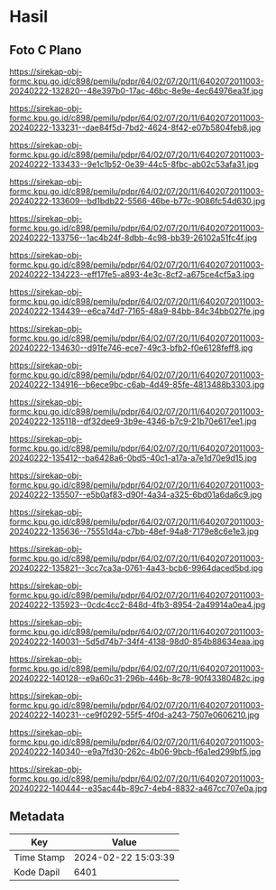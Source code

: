 # Hasil

## Foto C Plano

https://sirekap-obj-formc.kpu.go.id/c898/pemilu/pdpr/64/02/07/20/11/6402072011003-20240222-132820--48e397b0-17ac-46bc-8e9e-4ec64976ea3f.jpg

https://sirekap-obj-formc.kpu.go.id/c898/pemilu/pdpr/64/02/07/20/11/6402072011003-20240222-133231--dae84f5d-7bd2-4624-8f42-e07b5804feb8.jpg

https://sirekap-obj-formc.kpu.go.id/c898/pemilu/pdpr/64/02/07/20/11/6402072011003-20240222-133433--9e1c1b52-0e39-44c5-8fbc-ab02c53afa31.jpg

https://sirekap-obj-formc.kpu.go.id/c898/pemilu/pdpr/64/02/07/20/11/6402072011003-20240222-133609--bd1bdb22-5566-46be-b77c-9086fc54d630.jpg

https://sirekap-obj-formc.kpu.go.id/c898/pemilu/pdpr/64/02/07/20/11/6402072011003-20240222-133756--1ac4b24f-8dbb-4c98-bb39-26102a51fc4f.jpg

https://sirekap-obj-formc.kpu.go.id/c898/pemilu/pdpr/64/02/07/20/11/6402072011003-20240222-134223--eff17fe5-a893-4e3c-8cf2-a675ce4cf5a3.jpg

https://sirekap-obj-formc.kpu.go.id/c898/pemilu/pdpr/64/02/07/20/11/6402072011003-20240222-134439--e6ca74d7-7165-48a9-84bb-84c34bb027fe.jpg

https://sirekap-obj-formc.kpu.go.id/c898/pemilu/pdpr/64/02/07/20/11/6402072011003-20240222-134630--d91fe746-ece7-49c3-bfb2-f0e6128feff8.jpg

https://sirekap-obj-formc.kpu.go.id/c898/pemilu/pdpr/64/02/07/20/11/6402072011003-20240222-134916--b6ece9bc-c6ab-4d49-85fe-4813488b3303.jpg

https://sirekap-obj-formc.kpu.go.id/c898/pemilu/pdpr/64/02/07/20/11/6402072011003-20240222-135118--df32dee9-3b9e-4346-b7c9-21b70e617ee1.jpg

https://sirekap-obj-formc.kpu.go.id/c898/pemilu/pdpr/64/02/07/20/11/6402072011003-20240222-135412--ba6428a6-0bd5-40c1-a17a-a7e1d70e9d15.jpg

https://sirekap-obj-formc.kpu.go.id/c898/pemilu/pdpr/64/02/07/20/11/6402072011003-20240222-135507--e5b0af83-d90f-4a34-a325-6bd01a6da6c9.jpg

https://sirekap-obj-formc.kpu.go.id/c898/pemilu/pdpr/64/02/07/20/11/6402072011003-20240222-135636--75551d4a-c7bb-48ef-94a8-7179e8c6e1e3.jpg

https://sirekap-obj-formc.kpu.go.id/c898/pemilu/pdpr/64/02/07/20/11/6402072011003-20240222-135821--3cc7ca3a-0761-4a43-bcb6-9964daced5bd.jpg

https://sirekap-obj-formc.kpu.go.id/c898/pemilu/pdpr/64/02/07/20/11/6402072011003-20240222-135923--0cdc4cc2-848d-4fb3-8954-2a49914a0ea4.jpg

https://sirekap-obj-formc.kpu.go.id/c898/pemilu/pdpr/64/02/07/20/11/6402072011003-20240222-140031--5d5d74b7-34f4-4138-98d0-854b88634eaa.jpg

https://sirekap-obj-formc.kpu.go.id/c898/pemilu/pdpr/64/02/07/20/11/6402072011003-20240222-140128--e9a60c31-296b-446b-8c78-90f43380482c.jpg

https://sirekap-obj-formc.kpu.go.id/c898/pemilu/pdpr/64/02/07/20/11/6402072011003-20240222-140231--ce9f0292-55f5-4f0d-a243-7507e0606210.jpg

https://sirekap-obj-formc.kpu.go.id/c898/pemilu/pdpr/64/02/07/20/11/6402072011003-20240222-140340--e9a7fd30-262c-4b06-9bcb-f6a1ed299bf5.jpg

https://sirekap-obj-formc.kpu.go.id/c898/pemilu/pdpr/64/02/07/20/11/6402072011003-20240222-140444--e35ac44b-89c7-4eb4-8832-a467cc707e0a.jpg


## Metadata

| Key        | Value               |
| ---------- | ------------------- |
| Time Stamp | 2024-02-22 15:03:39 |
| Kode Dapil | 6401                |



